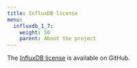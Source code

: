 ```yaml
---
title: InfluxDB license
menu:
  influxdb_1_7:
    weight: 50
    parent: About the project
---
```


The [InfluxDB license](https://github.com/influxdata/influxdb/blob/master/LICENSE) is available on GitHub.
